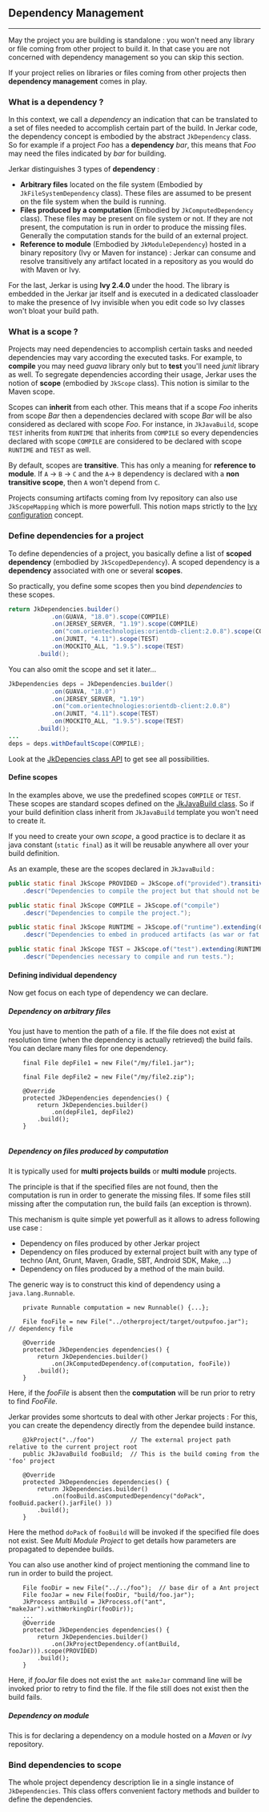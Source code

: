 ## Dependency Management
----

May the project you are building is standalone : you won't need any library or file coming from other project to build it. In that case you are not concerned with dependency management so you can skip this section.

If your project relies on libraries or files coming from other projects then __dependency management__ comes in play.

### What is a dependency ?

In this context, we call a _dependency_ an indication that can be translated to a set of files needed to accomplish certain part of the build. In Jerkar code, the dependency concept is embodied by the abstract `JkDependency` class.
So for example if a project _Foo_ has a __dependency__ _bar_, this means that _Foo_ may need the files indicated by _bar_ for building. 

Jerkar distinguishes 3 types of __dependency__ :

* __Arbitrary files__ located on the file system (Embodied by `JkFileSystemDependency` class). These files are assumed to be present on the file system when the build is running.
* __Files produced by a computation__ (Embodied by `JkComputedDependency` class). These files may be present on file system or not. If they are not present, the computation is run in order to produce the missing files. Generally the computation stands for the build of an external project.
* __Reference to module__ (Embodied by `JkModuleDependency`) hosted in a binary repository (Ivy or Maven for instance) : Jerkar can consume and resolve transitively any artifact located in a repository as you would do with Maven or Ivy.

<p class="alert alert-success">
For the last, Jerkar is using <b>Ivy 2.4.0</b> under the hood. The library is embedded in the Jerkar jar itself and is executed in a dedicated classloader to make the presence of Ivy invisible when you edit code so Ivy classes won't bloat your build path.
</p>

### What is a scope ?

Projects may need dependencies to accomplish certain tasks and needed dependencies may vary according the executed tasks.
For example, to __compile__ you may need _guava_ library only but to __test__ you'll need _junit_ library as well. 
To segregate dependencies according their usage, Jerkar uses the notion of __scope__ (embodied by `JkScope` class). This notion is similar to the Maven scope.

Scopes can __inherit__ from each other. This means that if a scope _Foo_ inherits from scope _Bar_ then a dependencies declared with scope _Bar_ will be also considered as declared with scope _Foo_.
For instance, in `JkJavaBuild`, scope `TEST` inherits from `RUNTIME` that inherits from `COMPILE` so every dependencies declared with scope `COMPILE` are considered to be declared with scope `RUNTIME` and `TEST` as well.   

By default, scopes are __transitive__. This has only a meaning for __reference to module__. 
If `A` -> `B` -> `C` and the `A`-> `B` dependency is declared with a __non transitive scope__, then `A` won't depend from `C`. 

Projects consuming artifacts coming from Ivy repository can also use `JkScopeMapping` which is more powerfull. This notion maps strictly to the [Ivy configuration](http://ant.apache.org/ivy/history/2.2.0/ivyfile/configurations.html) concept.
  
  
### Define dependencies for a project

To define dependencies of a project, you basically define a list of __scoped dependency__ (embodied by `JkScopedDependency`).
A scoped dependency is a __dependency__ associated with one or several __scopes__.

So practically, you define some scopes then you bind _dependencies_ to these scopes.

```Java
return JkDependencies.builder()
			.on(GUAVA, "18.0").scope(COMPILE)  
			.on(JERSEY_SERVER, "1.19").scope(COMPILE)
			.on("com.orientechnologies:orientdb-client:2.0.8").scope(COMPILE)
			.on(JUNIT, "4.11").scope(TEST)
			.on(MOCKITO_ALL, "1.9.5").scope(TEST)
		.build();
```

You can also omit the scope and set it later...

```Java
JkDependencies deps = JkDependencies.builder()
			.on(GUAVA, "18.0")
			.on(JERSEY_SERVER, "1.19")
			.on("com.orientechnologies:orientdb-client:2.0.8")
			.on(JUNIT, "4.11").scope(TEST)
			.on(MOCKITO_ALL, "1.9.5").scope(TEST)
		.build();
...
deps = deps.withDefaultScope(COMPILE);
```

Look at the [JkDepencies class API](http://jerkar.github.io/javadoc/latest/org/jerkar/api/depmanagement/JkDependencies.html) to get see all possibilities.


#### Define scopes

In the examples above, we use the predefined scopes `COMPILE` or `TEST`. These scopes are standard scopes defined on the [JkJavaBuild class](https://github.com/jerkar/jerkar/blob/master/org.jerkar.core/src/main/java/org/jerkar/tool/builtins/javabuild/JkJavaBuild.java). 
So if your build definition class inherit from `JkJavaBuild` template you won't need to create it.  

If you need to create your own _scope_, a good practice is to declare it as java constant (`static final`) as it will be reusable anywhere all over your build definition.

As an example, these are the scopes declared in `JkJavaBuild` :

```Java
public static final JkScope PROVIDED = JkScope.of("provided").transitive(false)
    .descr("Dependencies to compile the project but that should not be embedded in produced artifacts.");

public static final JkScope COMPILE = JkScope.of("compile")
    .descr("Dependencies to compile the project.");

public static final JkScope RUNTIME = JkScope.of("runtime").extending(COMPILE)
	.descr("Dependencies to embed in produced artifacts (as war or fat jar files).");

public static final JkScope TEST = JkScope.of("test").extending(RUNTIME, PROVIDED)
	.descr("Dependencies necessary to compile and run tests."); 
```

#### Defining individual dependency

Now get focus on each type of dependency we can declare.

##### Dependency on arbitrary files

You just have to mention the path of a file. If the file does not exist at resolution time (when the dependency is actually retrieved) the build fails.
You can declare many files for one dependency.

```
    final File depFile1 = new File("/my/file1.jar");
	
	final File depFile2 = new File("/my/file2.zip");

	@Override
	protected JkDependencies dependencies() {
		return JkDependencies.builder()
			.on(depFile1, depFile2)
		.build();
	}
		
``` 

##### Dependency on files produced by computation

It is typically used for __multi projects builds__ or __multi module__ projects.

The principle is that if the specified files are not found, then the computation is run in order to generate the missing files.
If some files still missing after the computation run, the build fails (an exception is thrown).

This mechanism is quite simple yet powerfull as it allows to adress following use case :

* Dependency on files produced by other Jerkar project
* Dependency on files produced by external project built with any type of techno (Ant, Grunt, Maven, Gradle, SBT, Android SDK, Make, ...)
* Dependency on files produced by a method of the main build.   

The generic way is to construct this kind of dependency using a `java.lang.Runnable`.

```
	private Runnable computation = new Runnable() {...}; 
	
	File fooFile = new File("../otherproject/target/outpufoo.jar");  // dependency file  
	
	@Override
	protected JkDependencies dependencies() {
		return JkDependencies.builder()
			.on(JkComputedDependency.of(computation, fooFile))
		.build();
	}
```
Here, if the _fooFile_ is absent then the __computation__ will be run prior to retry to find _FooFile_.

Jerkar provides some shortcuts to deal with other Jerkar projects : For this, you can create the dependency directly from the dependee build instance. 

```
	@JkProject("../foo")          // The external project path relative to the current project root
	public JkJavaBuild fooBuild;  // This is the build coming from the 'foo' project 
	
	@Override
	protected JkDependencies dependencies() {
		return JkDependencies.builder()
			.on(fooBuild.asComputedDependency("doPack", fooBuid.packer().jarFile() ))
		.build();
	}
```
Here the method `doPack` of `fooBuild` will be invoked if the specified file does not exist.
See _Multi Module Project_ to get details how parameters are propagated to dependee builds.

You can also use another kind of project mentioning the command line to run in order to build the project.
 
```
 	File fooDir = new File("../../foo");  // base dir of a Ant project 
	File fooJar = new File(fooDir, "build/foo.jar");
	JkProcess antBuild = JkProcess.of("ant", "makeJar").withWorkingDir(fooDir));
	...
	@Override
	protected JkDependencies dependencies() {
		return JkDependencies.builder()
			.on(JkProjectDependency.of(antBuild, fooJar))).scope(PROVIDED)  
		.build();
	}
```
Here, if _fooJar_ file does not exist the `ant makeJar` command line will be invoked prior to retry to find the file.
If the file still does not exist then the build fails.


##### Dependency on module

This is for declaring a dependency on a module hosted on a _Maven_ or _Ivy_ repository.

### Bind dependencies to scope

The whole project dependency description lie in a single instance of `JkDependencies`. This class offers convenient factory methods and builder to define the dependencies.

```
   
```

<br/>










 
 